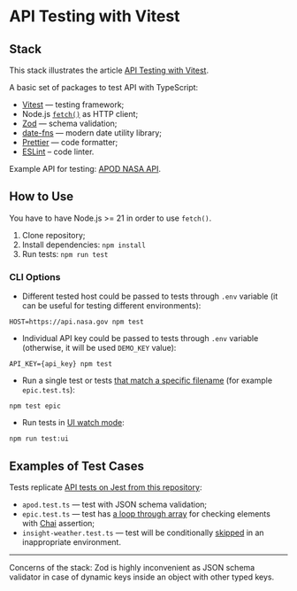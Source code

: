 # API Testing with Vitest

## Stack

This stack illustrates the article [API Testing with Vitest](https://medium.com/@adequatica/api-testing-with-vitest-391697942527).

A basic set of packages to test API with TypeScript:

- [Vitest](https://vitest.dev) — testing framework;
- Node.js [`fetch()`](https://nodejs.org/dist/latest-v21.x/docs/api/globals.html#fetch) as HTTP client;
- [Zod](https://zod.dev) — schema validation;
- [date-fns](https://date-fns.org) — modern date utility library;
- [Prettier](https://prettier.io) — code formatter;
- [ESLint](https://eslint.org/) – code linter.

Example API for testing: [APOD NASA API](https://api.nasa.gov).

## How to Use

You have to have Node.js >= 21 in order to use `fetch()`.

1. Clone repository;
2. Install dependencies: `npm install`
3. Run tests: `npm run test`

### CLI Options

- Different tested host could be passed to tests through `.env` variable (it can be useful for testing different environments):

`HOST=https://api.nasa.gov npm test`

- Individual API key could be passed to tests through `.env` variable (otherwise, it will be used `DEMO_KEY` value):

`API_KEY={api_key} npm test`

- Run a single test or tests [that match a specific filename](https://vitest.dev/guide/filtering.html#test-filtering) (for example `epic.test.ts`):

`npm test epic`

- Run tests in [UI watch mode](https://vitest.dev/guide/ui.html):

`npm run test:ui`

## Examples of Test Cases

Tests replicate [API tests on Jest from this repository](https://github.com/adequatica/api-testing):

- `apod.test.ts` — test with JSON schema validation;
- `epic.test.ts` — test has [a loop through array](https://developer.mozilla.org/en-US/docs/Web/JavaScript/Reference/Global_Objects/Array/forEach) for checking elements with [Chai](https://www.chaijs.com/api/bdd/) assertion;
- `insight-weather.test.ts` — test will be conditionally [skipped](https://vitest.dev/api/#test-skip) in an inappropriate environment.

---

Concerns of the stack: Zod is highly inconvenient as JSON schema validator in case of dynamic keys inside an object with other typed keys.
